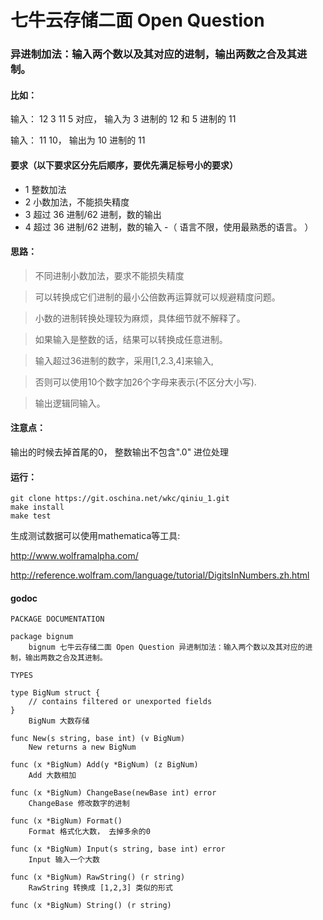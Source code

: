 # 七牛云存储二面 Open Question

### 异进制加法：输入两个数以及其对应的进制，输出两数之合及其进制。



#### 比如：
输入： 12 3 11 5 对应，
输入为 3 进制的 12 和 5 进制的 11

输入： 11 10，
输出为 10 进制的 11

#### 要求（以下要求区分先后顺序，要优先满足标号小的要求）

- 1 整数加法
- 2 小数加法，不能损失精度
- 3 超过 36 进制/62 进制，数的输出
- 4 超过 36 进制/62 进制，数的输入
-（ 语言不限，使用最熟悉的语言。 ）

#### 思路：
>不同进制小数加法，要求不能损失精度

>可以转换成它们进制的最小公倍数再运算就可以规避精度问题。

>小数的进制转换处理较为麻烦，具体细节就不解释了。

>如果输入是整数的话，结果可以转换成任意进制。

>输入超过36进制的数字，采用[1,2.3,4]来输入,

>否则可以使用10个数字加26个字母来表示(不区分大小写).

>输出逻辑同输入。

#### 注意点：
输出的时候去掉首尾的0， 整数输出不包含".0"
进位处理

#### 运行：
```
git clone https://git.oschina.net/wkc/qiniu_1.git
make install
make test
```


生成测试数据可以使用mathematica等工具:

http://www.wolframalpha.com/

http://reference.wolfram.com/language/tutorial/DigitsInNumbers.zh.html

#### godoc
```
PACKAGE DOCUMENTATION

package bignum
    bignum 七牛云存储二面 Open Question 异进制加法：输入两个数以及其对应的进制，输出两数之合及其进制。

TYPES

type BigNum struct {
    // contains filtered or unexported fields
}
    BigNum 大数存储

func New(s string, base int) (v BigNum)
    New returns a new BigNum

func (x *BigNum) Add(y *BigNum) (z BigNum)
    Add 大数相加

func (x *BigNum) ChangeBase(newBase int) error
    ChangeBase 修改数字的进制

func (x *BigNum) Format()
    Format 格式化大数， 去掉多余的0

func (x *BigNum) Input(s string, base int) error
    Input 输入一个大数

func (x *BigNum) RawString() (r string)
    RawString 转换成 [1,2,3] 类似的形式

func (x *BigNum) String() (r string)
```
